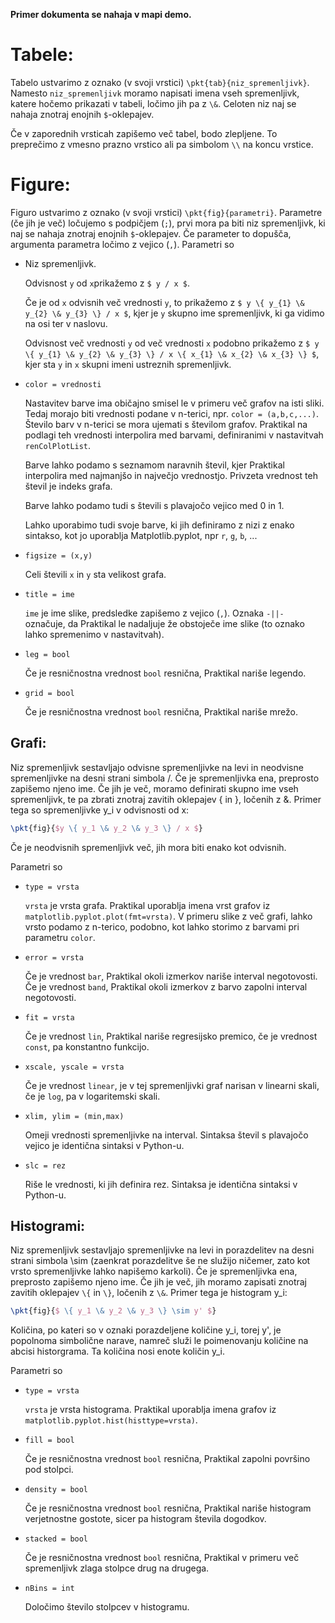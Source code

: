 **Primer dokumenta se nahaja v mapi demo.**

# Tabele:
Tabelo ustvarimo z oznako (v svoji vrstici) `\pkt{tab}{niz_spremenljivk}`. Namesto `niz_spremenljivk` moramo napisati imena vseh spremenljivk, katere hočemo prikazati v tabeli, ločimo jih pa z `\&`. Celoten niz naj se nahaja znotraj enojnih `$`-oklepajev.

Če v zaporednih vrsticah zapišemo več tabel, bodo zlepljene. To preprečimo z vmesno prazno vrstico ali pa simbolom `\\` na koncu vrstice.

# Figure:
Figuro ustvarimo z oznako (v svoji vrstici) `\pkt{fig}{parametri}`. Parametre (če jih je več) ločujemo s podpičjem (`;`), prvi mora pa biti niz spremenljivk, ki naj se nahaja znotraj enojnih `$`-oklepajev. Če parameter to dopušča, argumenta parametra ločimo z vejico (`,`). Parametri so
- Niz spremenljivk.

	Odvisnost `y` od `x`prikažemo z `$ y / x $`.

	Če je od `x` odvisnih več vrednosti `y`, to prikažemo z `$ y \{ y_{1} \& y_{2} \& y_{3} \} / x $`, kjer je `y` skupno ime spremenljivk, ki ga vidimo na osi ter v naslovu.
	
	Odvisnost več vrednosti `y` od več vrednosti `x` podobno prikažemo z `$ y \{ y_{1} \& y_{2} \& y_{3} \} / x \{ x_{1} \& x_{2} \& x_{3} \} $`, kjer sta `y` in `x` skupni imeni ustreznih spremenljivk.

- `color = vrednosti`

	Nastavitev barve ima običajno smisel le v primeru več grafov na isti sliki. Tedaj morajo biti vrednosti podane v n-terici, npr. `color = (a,b,c,...)`. Število barv v n-terici se mora ujemati s številom grafov. Praktikal na podlagi teh vrednosti interpolira med barvami, definiranimi v nastavitvah `renColPlotList`.

	Barve lahko podamo s seznamom naravnih števil, kjer Praktikal interpolira med najmanjšo in največjo vrednostjo. Privzeta vrednost teh števil je indeks grafa.
	
	Barve lahko podamo tudi s števili s plavajočo vejico med 0 in 1.
	
	Lahko uporabimo tudi svoje barve, ki jih definiramo z nizi z enako sintakso, kot jo uporablja Matplotlib.pyplot, npr `r`, `g`, `b`, ...

- `figsize = (x,y)`

	Celi števili `x` in `y` sta velikost grafa.

- `title = ime`

	`ime` je ime slike, predsledke zapišemo z vejico (`,`). Oznaka `-||-` označuje, da Praktikal le nadaljuje že obstoječe ime slike (to oznako lahko spremenimo v nastavitvah).

- `leg = bool`

	Če je resničnostna vrednost `bool` resnična, Praktikal nariše legendo.

- `grid = bool`

	Če je resničnostna vrednost `bool` resnična, Praktikal nariše mrežo.

## Grafi:
Niz spremenljivk sestavljajo odvisne spremenljivke na levi in neodvisne spremenljivke na desni strani simbola /. Če je spremenljivka ena, preprosto zapišemo njeno ime. Če jih je več, moramo definirati skupno ime vseh spremenljivk, te pa zbrati znotraj zavitih oklepajev \{ in \}, ločenih z \&. Primer tega so spremenljivke y_i v odvisnosti od x:
```tex
\pkt{fig}{$y \{ y_1 \& y_2 \& y_3 \} / x $}
```
Če je neodvisnih spremenljivk več, jih mora biti enako kot odvisnih.

Parametri so
- `type = vrsta`

	`vrsta` je vrsta grafa. Praktikal uporablja imena vrst grafov iz `matplotlib.pyplot.plot(fmt=vrsta)`. V primeru slike z več grafi, lahko vrsto podamo z n-terico, podobno, kot lahko storimo z barvami pri parametru `color`.

- `error = vrsta`

	Če je vrednost `bar`, Praktikal okoli izmerkov nariše interval negotovosti. Če je vrednost `band`, Praktikal okoli izmerkov z barvo zapolni interval negotovosti.

- `fit = vrsta`

	Če je vrednost `lin`, Praktikal nariše regresijsko premico, če je vrednost `const`, pa konstantno funkcijo.

- `xscale, yscale = vrsta`

	Če je vrednost `linear`, je v tej spremenljivki graf narisan v linearni skali, če je `log`, pa v logaritemski skali.

- `xlim, ylim = (min,max)`

	Omeji vrednosti spremenljivke na interval. Sintaksa števil s plavajočo vejico je identična sintaksi v Python-u.

- `slc = rez`

	Riše le vrednosti, ki jih definira rez. Sintaksa je identična sintaksi v Python-u.

## Histogrami:
Niz spremenljivk sestavljajo spremenljivke na levi in porazdelitev na desni strani simbola \sim (zaenkrat porazdelitve še ne služijo ničemer, zato kot vrsto spremenljivke lahko napišemo karkoli). Če je spremenljivka ena, preprosto zapišemo njeno ime. Če jih je več, jih moramo zapisati znotraj zavitih oklepajev `\{` in `\}`, ločenih z `\&`. Primer tega je histogram y_i:
```tex
\pkt{fig}{$ \{ y_1 \& y_2 \& y_3 \} \sim y' $}
```

Količina, po kateri so v oznaki porazdeljene količine y_i, torej y', je popolnoma simbolične narave, namreč služi le poimenovanju količine na abcisi historgrama. Ta količina nosi enote količin y_i.

Parametri so
- `type = vrsta`

	`vrsta` je vrsta histograma. Praktikal uporablja imena grafov iz `matplotlib.pyplot.hist(histtype=vrsta)`.

- `fill = bool`

	Če je resničnostna vrednost `bool` resnična, Praktikal zapolni površino pod stolpci.

- `density = bool`

	Če je resničnostna vrednost `bool` resnična, Praktikal nariše histogram verjetnostne gostote, sicer pa histogram števila dogodkov.

- `stacked = bool`

	Če je resničnostna vrednost `bool` resnična, Praktikal v primeru več spremenljivk zlaga stolpce drug na drugega.

- `nBins = int`

	Določimo število stolpcev v histogramu.
